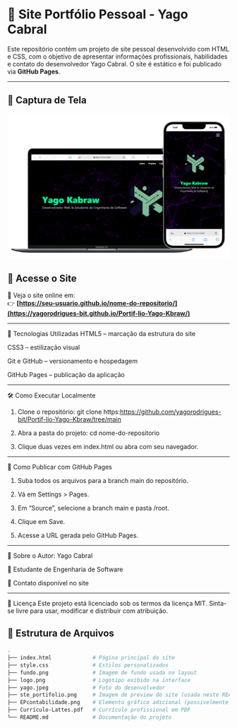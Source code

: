 # 💼 Site Portfólio Pessoal - Yago Cabral

Este repositório contém um projeto de site pessoal desenvolvido com HTML e CSS, com o objetivo de apresentar informações profissionais, habilidades e contato do desenvolvedor Yago Cabral. O site é estático e foi publicado via **GitHub Pages**.

---

## 📸 Captura de Tela

![Captura do Site](tela.png)



## 🔗 Acesse o Site

📍 Veja o site online em:  
👉 **[https://seu-usuario.github.io/nome-do-repositorio/](https://yagorodrigues-bit.github.io/Portif-lio-Yago-Kbraw/)**  


---

🧪 Tecnologias Utilizadas
HTML5 – marcação da estrutura do site

CSS3 – estilização visual

Git e GitHub – versionamento e hospedagem

GitHub Pages – publicação da aplicação

---

🛠️ Como Executar Localmente
1. Clone o repositório:
git clone https:https://github.com/yagorodrigues-bit/Portif-lio-Yago-Kbraw/tree/main

2. Abra a pasta do projeto:
cd nome-do-repositorio

3. Clique duas vezes em index.html ou abra com seu navegador.

---

🚀 Como Publicar com GitHub Pages
1. Suba todos os arquivos para a branch main do repositório.

2. Vá em Settings > Pages.

3. Em “Source”, selecione a branch main e pasta /root.

4. Clique em Save.

5. Acesse a URL gerada pelo GitHub Pages.

---

👤 Sobre o Autor:
Yago Cabral

📍 Estudante de Engenharia de Software

📧 Contato disponível no site


---

📄 Licença
Este projeto está licenciado sob os termos da licença MIT.
Sinta-se livre para usar, modificar e distribuir com atribuição.

## 📁 Estrutura de Arquivos

```bash
.
├── index.html             # Página principal do site
├── style.css              # Estilos personalizados
├── fundo.png              # Imagem de fundo usada no layout
├── logo.png               # Logotipo exibido na interface
├── yago.jpeg              # Foto do desenvolvedor
├── ste_portifolio.png     # Imagem de preview do site (usada neste README)
├── EPcontabilidade.png    # Elemento gráfico adicional (possivelmente usado no site)
├── Currículo-Lattes.pdf   # Currículo profissional em PDF
└── README.md              # Documentação do projeto
